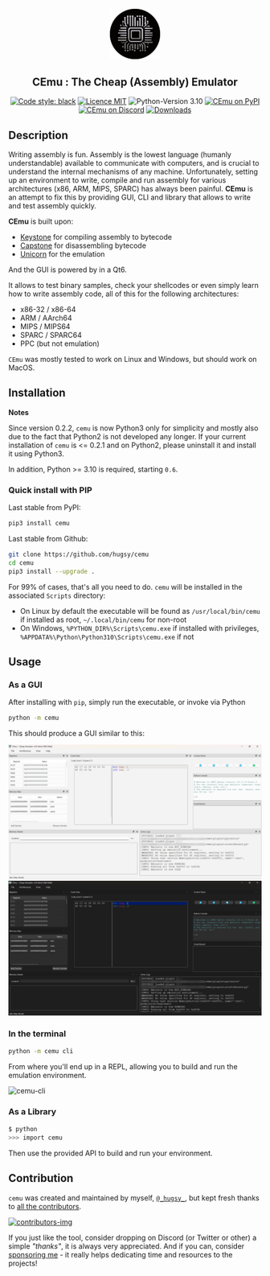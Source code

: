 <p align="center">
  <img alt="Logo" src="src/cemu/img/new_logo.png" width=20%>
</p>

<h2 align="center">CEmu : The Cheap (Assembly) Emulator</h2>

<p align="center">
  <a href="https://github.com/psf/black"><img alt="Code style: black" src="https://img.shields.io/badge/code%20style-black-000000.svg"></a>
  <a href="https://github.com/hugsy/cemu/blob/master/LICENSE"><img alt="Licence MIT" src="https://img.shields.io/packagist/l/doctrine/orm.svg?maxAge=2592000?style=plastic"></a>
  <img alt="Python-Version 3.10" src="https://img.shields.io/pypi/pyversions/cemu.svg">
  <a href="https://pypi.org/project/cemu/"><img alt="CEmu on PyPI" src="https://img.shields.io/pypi/v/cemu.svg"></a>
  <a href="https://discord.gg/qBn9MbG9vp"><img alt="CEmu on Discord" src="https://img.shields.io/badge/Discord-CEmu-green"></a>
  <a href="https://pepy.tech/project/cemu"><img alt="Downloads" src="https://static.pepy.tech/badge/cemu"></a>
</p>


## Description

Writing assembly is fun. Assembly is the lowest language (humanly understandable) available to communicate with computers, and is crucial to understand the internal mechanisms of any machine. Unfortunately, setting up an environment to write, compile and run assembly for various architectures (x86, ARM, MIPS, SPARC) has always been painful. **CEmu** is an attempt to fix this by providing GUI, CLI and library that allows to write and test assembly quickly.

**CEmu** is built upon:
 * [Keystone](https://github.com/keystone-engine/keystone) for compiling assembly to bytecode
 * [Capstone](https://github.com/aquynh/capstone) for disassembling bytecode
 * [Unicorn](https://github.com/unicorn-engine/unicorn/) for the emulation

And the GUI is powered by in a Qt6.

It allows to test binary samples, check your shellcodes or even simply learn how to write assembly code, all of this for the following architectures:

  - x86-32 / x86-64
  - ARM / AArch64
  - MIPS / MIPS64
  - SPARC / SPARC64
  - PPC (but not emulation)

`CEmu` was mostly tested to work on Linux and Windows, but should work on MacOS.


## Installation ##

__Notes__

Since version 0.2.2, `cemu` is now Python3 only for simplicity and mostly also due to the fact that Python2 is not developed any longer. If your current installation of `cemu` is <= 0.2.1 and on Python2, please uninstall it and install it using Python3.

In addition, Python >= 3.10 is required, starting `0.6`.


### Quick install with PIP ###

Last stable from PyPI:

```bash
pip3 install cemu
```

Last stable from Github:

```bash
git clone https://github.com/hugsy/cemu
cd cemu
pip3 install --upgrade .
```

For 99% of cases, that's all you need to do. `cemu` will be installed in the associated `Scripts` directory:
 * On Linux by default the executable will be found as `/usr/local/bin/cemu` if installed as root, `~/.local/bin/cemu` for non-root
 * On Windows, `%PYTHON_DIR%\Scripts\cemu.exe` if installed with privileges, `%APPDATA%\Python\Python310\Scripts\cemu.exe` if not

## Usage

### As a GUI

After installing with `pip`, simply run the executable, or invoke via Python

```bash
python -m cemu
```

This should produce a GUI similar to this:

![cemu-gui](src/cemu/img/cemu-windows-light.png)
![cemu-gui](src/cemu/img/cemu-windows-dark.png)

### In the terminal

```bash
python -m cemu cli
```

From where you'll end up in a REPL, allowing you to build and run the emulation environment.

![cemu-cli](https://i.imgur.com/SyRJmI5.png)

### As a Library

```bash
$ python
>>> import cemu
```

Then use the provided API to build and run your environment.

## Contribution ##

`cemu` was created and maintained by myself, [`@_hugsy_`](https://twitter.com/_hugsy_), but kept fresh thanks to [all the contributors](https://github.com/hugsy/cemu/graphs/contributors).

[ ![contributors-img](https://contrib.rocks/image?repo=hugsy/cemu) ](https://github.com/hugsy/cemu/graphs/contributors)

If you just like the tool, consider dropping on Discord (or Twitter or other) a simple *"thanks"*, it is always very appreciated.
And if you can, consider [sponsoring me](https://github.com/hugsy/sponsors) - it really helps dedicating time and resources to the projects!

